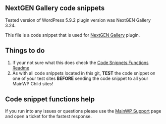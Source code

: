 ## NextGEN Gallery code snippets

Tested version of WordPress 5.9.2 plugin version was NextGEN Gallery 3.24.

This file is a code snippet that is used for [NextGEN Gallery](https://wordpress.org/plugins/nextgen-gallery/) plugin. 

## Things to do

1. If your not sure what this does check the [Code Snippets Functions Readme](https://github.com/mainwp/Code-Snippets-Functions/blob/master/README.md)
2. As with all code snippets located in this git, **TEST** the code snippet on one of your test sites **BEFORE** sending the code snippet to all your MainWP Child sites!

## Code snippet functions help

If you run into any issues or questions please use the [MainWP Support](https://mainwp.com/support/) page and open a ticket for the fastest response.
